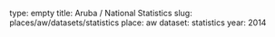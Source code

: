 type: empty
title: Aruba / National Statistics
slug: places/aw/datasets/statistics
place: aw
dataset: statistics
year: 2014
